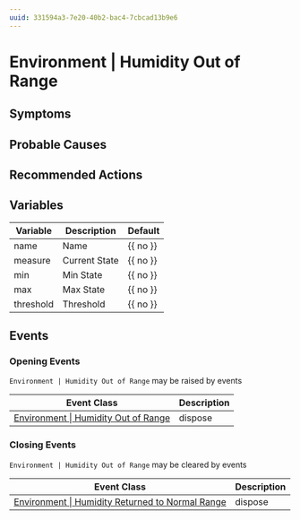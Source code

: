 ```yaml
---
uuid: 331594a3-7e20-40b2-bac4-7cbcad13b9e6
---
```

# Environment | Humidity Out of Range

## Symptoms

## Probable Causes

## Recommended Actions

## Variables

| Variable  | Description   | Default  |
| --------- | ------------- | -------- |
| name      | Name          | {{ no }} |
| measure   | Current State | {{ no }} |
| min       | Min State     | {{ no }} |
| max       | Max State     | {{ no }} |
| threshold | Threshold     | {{ no }} |

## Events

### Opening Events
`Environment | Humidity Out of Range` may be raised by events

| Event Class                                                                                                | Description |
| ---------------------------------------------------------------------------------------------------------- | ----------- |
| [Environment \| Humidity Out of Range](../../event-classes-reference/environment/humidity-out-of-range.md) | dispose     |

### Closing Events
`Environment | Humidity Out of Range` may be cleared by events

| Event Class                                                                                                                        | Description |
| ---------------------------------------------------------------------------------------------------------------------------------- | ----------- |
| [Environment \| Humidity Returned to Normal Range](../../event-classes-reference/environment/humidity-returned-to-normal-range.md) | dispose     |
